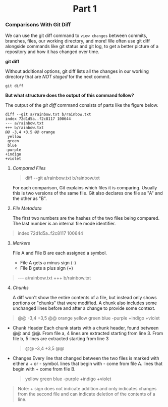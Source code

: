 <h1 align="center">Part 1</h1>


<h3>Comparisons With Git Diff</h3>

We can use the git diff command to `view changes` between commits, branches, files, our working directory, and more!
We often use git diff alongside commands like git status and git log, to get a better picture of a repository and how it has changed over time.

**git diff**

Without additional options, git diff lists all the changes in our working directory that are *NOT staged* for the next commit.

```console
git diff
```

**But what structure does the output of this command follow?**

The output of the *git diff* command consists of parts like the figure below.

```
diff --git a/rainbow.txt b/rainbow.txt
index 72d1d5a..f2c8117 100644
--- a/rainbow.txt
+++ b/rainbow.txt
@@ -3,4 +3,5 @@ orange
 yellow
 green
 blue 
-purple
+indigo
+violet
```

1. *Compared Files*
	
	> diff --git a/rainbow.txt b/rainbow.txt
	
	For each comparison, Git explains which files it is comparing. Usually this is two versions of the same file.
	Git also declares one file as "A" and the other as "B".



2. *File Metadata*
	
	The first two numbers are the hashes of the two files being compared.  The last number is an internal file mode identifier.
	
> index 72d1d5a..f2c8117 100644

3. *Markers*

	File A and File B are each assigned a symbol.
	- File A gets a minus sign (-)
	- File B gets a plus sign (+)
	
> --- a/rainbow.txt
+++ b/rainbow.txt

4. *Chunks*

	A diff won't show the entire contents of a file, but instead only shows portions or "chunks" that were modified.
	A chunk also includes some unchanged lines before and after a change to provide some context.

> @@ -3,4 +3,5 @@ orange
 yellow
 green
 blue 
-purple
+indigo
+violet


* Chunk Header
	Each chunk starts with a chunk header, found between @@ and @@.
	From file a, 4 lines are extracted starting from line 3.
	From file b, 5 lines are extracted starting from line 3
	
	> @@ -3,4 +3,5 @@
	
* Changes
	Every line that changed between the two files is marked with either a + or - symbol.
	lines that begin with - come from file A.
	lines that begin with + come from file B.
	
	> yellow
 green
 blue 
-purple
+indigo
+violet


> Note: + sign does not indicate addition and only indicates changes from the second file and can indicate deletion of the contents of a line.
